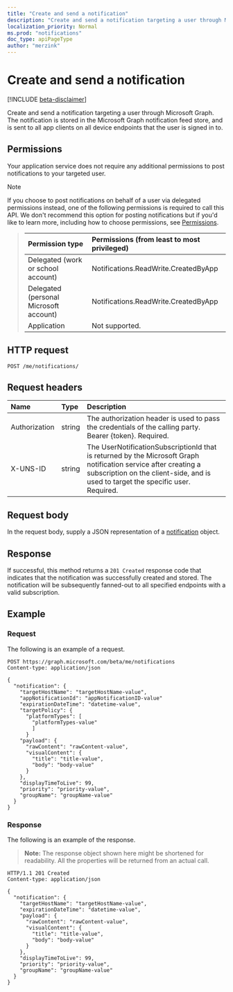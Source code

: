 ```yaml
---
title: "Create and send a notification"
description: "Create and send a notification targeting a user through Microsoft Graph."
localization_priority: Normal
ms.prod: "notifications"
doc_type: apiPageType
author: "merzink"
---
```


# Create and send a notification
[!INCLUDE [beta-disclaimer](../../includes/beta-disclaimer.md)]

Create and send a notification targeting a user through Microsoft Graph. The notification is stored in the Microsoft Graph notification feed store, and is sent to all app clients on all device endpoints that the user is signed in to.  

## Permissions
Your application service does not require any additional permissions to post notifications to your targeted user.  

> [!NOTE]
> If you choose to post notifications on behalf of a user via delegated permissions instead, one of the following permissions is required to call this API. We don't recommend this option for posting notifications but if you'd like to learn more, including how to choose permissions, see [Permissions](/graph/permissions-reference).

> |Permission type      | Permissions (from least to most privileged)              |
> |:--------------------|:---------------------------------------------------------|
> |Delegated (work or school account) | Notifications.ReadWrite.CreatedByApp    |
> |Delegated (personal Microsoft account) | Notifications.ReadWrite.CreatedByApp    |
> | Application                           | Not supported. |


## HTTP request

<!-- { "blockType": "ignored" } -->

```http
POST /me/notifications/
```
## Request headers
|Name | Type | Description|
|:----|:-----|:-----------|
|Authorization | string |The authorization header is used to pass the credentials of the calling party. Bearer {token}. Required. |
|X-UNS-ID | string |The UserNotificationSubscriptionId that is returned by the Microsoft Graph notification service after creating a subscription on the client-side, and is used to target the specific user. Required. |

## Request body
In the request body, supply a JSON representation of a [notification](../resources/projectrome-notification.md) object.

## Response
If successful, this method returns a `201 Created` response code that indicates that the notification was successfully created and stored. The notification will be subsequently fanned-out to all specified endpoints with a valid subscription. 

## Example
### Request
The following is an example of a request.

<!-- {
  "blockType": "request",
  "name": "create_notification_from_user"
}-->

```http
POST https://graph.microsoft.com/beta/me/notifications
Content-type: application/json

{
  "notification": {
    "targetHostName": "targetHostName-value",
    "appNotificationId": "appNotificationID-value"
    "expirationDateTime": "datetime-value",
    "targetPolicy": {
	  "platformTypes": [
		"platformTypes-value"
		]
      } 
    "payload": {
      "rawContent": "rawContent-value",
      "visualContent": {
        "title": "title-value",
        "body": "body-value"
      }
    },
    "displayTimeToLive": 99,
    "priority": "priority-value",
    "groupName": "groupName-value"
  }
}
```

### Response
The following is an example of the response.

> **Note:** The response object shown here might be shortened for readability. All the properties will be returned from an actual call.

<!-- {
  "blockType": "response",
  "truncated": true,
  "@odata.type": "microsoft.graph.notification"
} -->

```http
HTTP/1.1 201 Created
Content-type: application/json

{
  "notification": {
    "targetHostName": "targetHostName-value",
    "expirationDateTime": "datetime-value",
    "payload": {
      "rawContent": "rawContent-value",
      "visualContent": {
        "title": "title-value",
        "body": "body-value"
      }
    },
    "displayTimeToLive": 99,
    "priority": "priority-value",
    "groupName": "groupName-value"
  }
}
```
